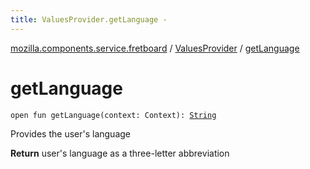 ```yaml
---
title: ValuesProvider.getLanguage - 
---
```


[mozilla.components.service.fretboard](../index.html) / [ValuesProvider](index.html) / [getLanguage](./get-language.html)

# getLanguage

`open fun getLanguage(context: Context): `[`String`](https://kotlinlang.org/api/latest/jvm/stdlib/kotlin/-string/index.html)

Provides the user's language

**Return**
user's language as a three-letter abbreviation


